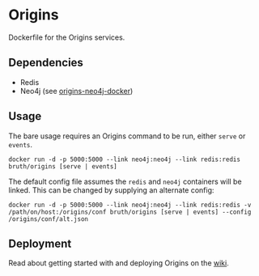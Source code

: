 # Origins

Dockerfile for the Origins services.

## Dependencies

- Redis
- Neo4j (see [origins-neo4j-docker](https://github.com/cbmi/origins-neo4j-docker/))

## Usage

The bare usage requires an Origins command to be run, either `serve` or `events`.

```
docker run -d -p 5000:5000 --link neo4j:neo4j --link redis:redis bruth/origins [serve | events]
```

The default config file assumes the `redis` and `neo4j` containers will be linked. This can be changed by supplying an alternate config:

```
docker run -d -p 5000:5000 --link neo4j:neo4j --link redis:redis -v /path/on/host:/origins/conf bruth/origins [serve | events] --config /origins/conf/alt.json
```

## Deployment

Read about getting started with and deploying Origins on the [wiki](https://github.com/cbmi/origins/wiki/).
